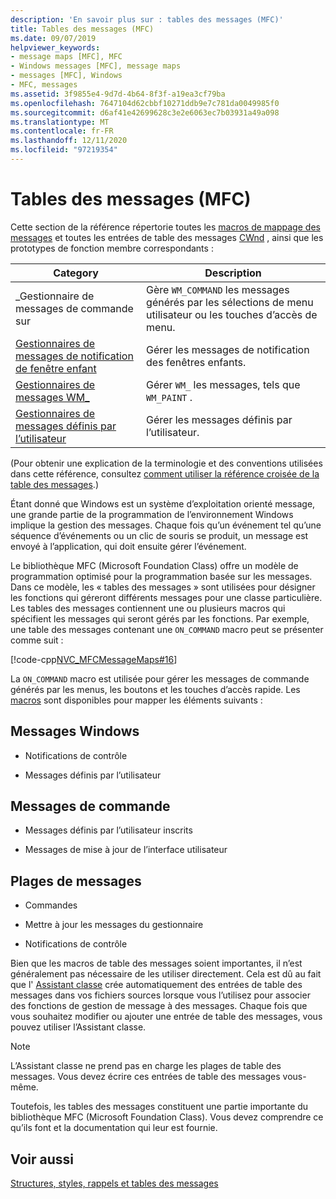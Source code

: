 ```yaml
---
description: 'En savoir plus sur : tables des messages (MFC)'
title: Tables des messages (MFC)
ms.date: 09/07/2019
helpviewer_keywords:
- message maps [MFC], MFC
- Windows messages [MFC], message maps
- messages [MFC], Windows
- MFC, messages
ms.assetid: 3f9855e4-9d7d-4b64-8f3f-a19ea3cf79ba
ms.openlocfilehash: 7647104d62cbbf10271ddb9e7c781da0049985f0
ms.sourcegitcommit: d6af41e42699628c3e2e6063ec7b03931a49a098
ms.translationtype: MT
ms.contentlocale: fr-FR
ms.lasthandoff: 12/11/2020
ms.locfileid: "97219354"
---
```

# <a name="message-maps-mfc"></a>Tables des messages (MFC)

Cette section de la référence répertorie toutes les [macros de mappage des messages](../../mfc/reference/message-map-macros-mfc.md) et toutes les entrées de table des messages [CWnd](../../mfc/reference/cwnd-class.md) , ainsi que les prototypes de fonction membre correspondants :

|Category|Description|
|--------------|-----------------|
|\_Gestionnaire de messages de commande sur|Gère `WM_COMMAND` les messages générés par les sélections de menu utilisateur ou les touches d’accès de menu.|
|[Gestionnaires de messages de notification de fenêtre enfant](../../mfc/reference/child-window-notification-message-handlers.md)|Gérer les messages de notification des fenêtres enfants.|
|[Gestionnaires de messages WM_](../../mfc/reference/handlers-for-wm-messages.md)|Gérer `WM_` les messages, tels que `WM_PAINT` .|
|[Gestionnaires de messages définis par l’utilisateur](../../mfc/reference/user-defined-handlers.md)|Gérer les messages définis par l’utilisateur.|

(Pour obtenir une explication de la terminologie et des conventions utilisées dans cette référence, consultez [comment utiliser la référence croisée de la table des messages](../../mfc/reference/how-to-use-the-message-map-cross-reference.md).)

Étant donné que Windows est un système d’exploitation orienté message, une grande partie de la programmation de l’environnement Windows implique la gestion des messages. Chaque fois qu’un événement tel qu’une séquence d’événements ou un clic de souris se produit, un message est envoyé à l’application, qui doit ensuite gérer l’événement.

Le bibliothèque MFC (Microsoft Foundation Class) offre un modèle de programmation optimisé pour la programmation basée sur les messages. Dans ce modèle, les « tables des messages » sont utilisées pour désigner les fonctions qui géreront différents messages pour une classe particulière. Les tables des messages contiennent une ou plusieurs macros qui spécifient les messages qui seront gérés par les fonctions. Par exemple, une table des messages contenant une `ON_COMMAND` macro peut se présenter comme suit :

[!code-cpp[NVC_MFCMessageMaps#16](../../mfc/reference/codesnippet/cpp/message-maps-mfc_1.cpp)]

La `ON_COMMAND` macro est utilisée pour gérer les messages de commande générés par les menus, les boutons et les touches d’accès rapide. Les [macros](../../mfc/reference/message-map-macros-mfc.md) sont disponibles pour mapper les éléments suivants :

## <a name="windows-messages"></a>Messages Windows

- Notifications de contrôle

- Messages définis par l’utilisateur

## <a name="command-messages"></a>Messages de commande

- Messages définis par l’utilisateur inscrits

- Messages de mise à jour de l’interface utilisateur

## <a name="ranges-of-messages"></a>Plages de messages

- Commandes

- Mettre à jour les messages du gestionnaire

- Notifications de contrôle

Bien que les macros de table des messages soient importantes, il n’est généralement pas nécessaire de les utiliser directement. Cela est dû au fait que l' [Assistant classe](mfc-class-wizard.md) crée automatiquement des entrées de table des messages dans vos fichiers sources lorsque vous l’utilisez pour associer des fonctions de gestion de message à des messages. Chaque fois que vous souhaitez modifier ou ajouter une entrée de table des messages, vous pouvez utiliser l’Assistant classe.

> [!NOTE]
> L’Assistant classe ne prend pas en charge les plages de table des messages. Vous devez écrire ces entrées de table des messages vous-même.

Toutefois, les tables des messages constituent une partie importante du bibliothèque MFC (Microsoft Foundation Class). Vous devez comprendre ce qu’ils font et la documentation qui leur est fournie.

## <a name="see-also"></a>Voir aussi

[Structures, styles, rappels et tables des messages](../../mfc/reference/structures-styles-callbacks-and-message-maps.md)
